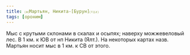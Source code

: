 ```yaml
---
title: ⒜Мартьян, Никита-[Бурун]⒯⒵
tags: [ороним]
---
```


Мыс с крутыми склонами в скалах и осыпях; наверху можжевеловый лес. В 1 км. к ЮВ
от нп Никита (Ялт.). На некоторых картах назв. Мартьян носит мыс в 1 км. к СВ от
этого.
